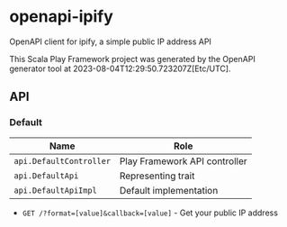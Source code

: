 # openapi-ipify

OpenAPI client for ipify, a simple public IP address API

This Scala Play Framework project was generated by the OpenAPI generator tool at 2023-08-04T12:29:50.723207Z[Etc/UTC].

## API

### Default

|Name|Role|
|----|----|
|`api.DefaultController`|Play Framework API controller|
|`api.DefaultApi`|Representing trait|
|`api.DefaultApiImpl`|Default implementation|

* `GET /?format=[value]&callback=[value]` - Get your public IP address

